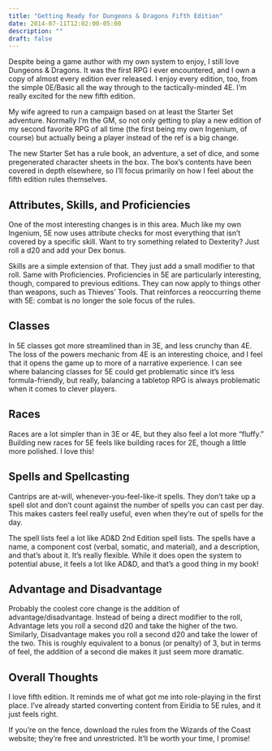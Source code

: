 ```yaml
---
title: "Getting Ready for Dungeons & Dragons Fifth Edition"
date: 2014-07-11T12:02:00-05:00
description: ""
draft: false
---
```



Despite being a game author with my own system to enjoy, I still love Dungeons & Dragons. It was the first RPG I ever encountered, and I own a copy of almost every edition ever released. I enjoy every edition, too, from the simple 0E/Basic all the way through to the tactically-minded 4E. I’m really excited for the new fifth edition.

My wife agreed to run a campaign based on at least the Starter Set adventure. Normally I’m the GM, so not only getting to play a new edition of my second favorite RPG of all time (the first being my own Ingenium, of course) but actually being a player instead of the ref is a big change.

The new Starter Set has a rule book, an adventure, a set of dice, and some pregenerated character sheets in the box. The box’s contents have been covered in depth elsewhere, so I’ll focus primarily on how I feel about the fifth edition rules themselves.

## Attributes, Skills, and Proficiencies

One of the most interesting changes is in this area. Much like my own Ingenium, 5E now uses attribute checks for most everything that isn’t covered by a specific skill. Want to try something related to Dexterity? Just roll a d20 and add your Dex bonus.

Skills are a simple extension of that. They just add a small modifier to that roll. Same with Proficiencies. Proficiencies in 5E are particularly interesting, though, compared to previous editions. They can now apply to things other than weapons, such as Thieves’ Tools. That reinforces a reoccurring theme with 5E: combat is no longer the sole focus of the rules.

## Classes

In 5E classes got more streamlined than in 3E, and less crunchy than 4E. The loss of the powers mechanic from 4E is an interesting choice, and I feel that it opens the game up to more of a narrative experience. I can see where balancing classes for 5E could get problematic since it’s less formula-friendly, but really, balancing a tabletop RPG is always problematic when it comes to clever players.

## Races

Races are a lot simpler than in 3E or 4E, but they also feel a lot more “fluffy.” Building new races for 5E feels like building races for 2E, though a little more polished. I love this!

## Spells and Spellcasting

Cantrips are at-will, whenever-you-feel-like-it spells. They don’t take up a spell slot and don’t count against the number of spells you can cast per day. This makes casters feel really useful, even when they’re out of spells for the day.

The spell lists feel a lot like AD&D 2nd Edition spell lists. The spells have a name, a component cost (verbal, somatic, and material), and a description, and that’s about it. It’s really flexible. While it does open the system to potential abuse, it feels a lot like AD&D, and that’s a good thing in my book!

## Advantage and Disadvantage

Probably the coolest core change is the addition of advantage/disadvantage. Instead of being a direct modifier to the roll, Advantage lets you roll a second d20 and take the higher of the two. Similarly, Disadvantage makes you roll a second d20 and take the lower of the two. This is roughly equivalent to a bonus (or penalty) of 3, but in terms of feel, the addition of a second die makes it just seem more dramatic.

## Overall Thoughts

I love fifth edition. It reminds me of what got me into role-playing in the first place. I’ve already started converting content from Eiridia to 5E rules, and it just feels right.

If you’re on the fence, download the rules from the Wizards of the Coast website; they’re free and unrestricted. It’ll be worth your time, I promise!
